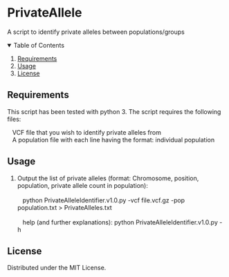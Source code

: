 # PrivateAllele
A script to identify private alleles between populations/groups

<!-- TABLE OF CONTENTS -->
<details open="open">
  <summary>Table of Contents</summary>
  <ol>
    <li><a href="#requirements">Requirements</a></li>
    <li><a href="#usage">Usage</a></li>
    <li><a href="#license">License</a></li>
  </ol>
</details>

<!-- requirements -->
## Requirements

This script has been tested with python 3.
The script requires the following files:

&nbsp;&nbsp;&nbsp;VCF file that you wish to identify private alleles from<br />
&nbsp;&nbsp;&nbsp;A population file with each line having the format: individual population<br />

<!-- usage -->
## Usage

1) Output the list of private alleles (format: Chromosome, position, population, private allele count in population):<br /><br />
&nbsp;&nbsp;&nbsp;python PrivateAlleleIdentifier.v1.0.py -vcf file.vcf.gz -pop population.txt > PrivateAlleles.txt<br /><br />
&nbsp;&nbsp;&nbsp;help (and further explanations): python PrivateAlleleIdentifier.v1.0.py -h

<!-- license -->
## License 

Distributed under the MIT License.
